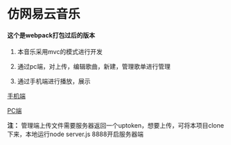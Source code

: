# 仿网易云音乐

#### 这个是webpack打包过后的版本

1. 本音乐采用mvc的模式进行开发

2. 通过pc端，对上传，编辑歌曲，新建，管理歌单进行管理

3. 通过手机端进行播放，展示

[手机端](https://haishancheng.github.io/163-music-webpack/dist)

[PC端](https://haishancheng.github.io/163-music-webpack/dist/admin.html)

__注：__ 管理端上传文件需要服务器返回一个uptoken，想要上传，可将本项目clone下来，本地运行node server.js 8888开启服务器端
